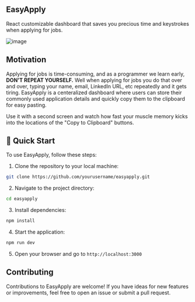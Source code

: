 ## EasyApply

React customizable dashboard that saves you precious time and keystrokes when applying for jobs.

![image](https://github.com/Robert-LC/EasyApply/assets/72999492/580cd15a-8f10-463d-a808-0fab4f1acc56)

## Motivation

Applying for jobs is time-consuming, and as a programmer we learn early, **DON'T REPEAT YOURSELF.**
Well when applying for jobs you do that over and over, typing your name, email, LinkedIn URL, etc repeatedly and it gets tiring.
EasyApply is a centeralized dashboard where users can store their commonly used application details and quickly copy them to the clipboard for easy pasting.

Use it with a second screen and watch how fast your muscle memory kicks into the locations of the "Copy to Clipboard" buttons.

## 🚀 Quick Start

To use EasyApply, follow these steps:

1. Clone the repository to your local machine:

```bash
git clone https://github.com/yourusername/easyapply.git
```

2. Navigate to the project directory:

```bash
cd easyapply
```

3. Install dependencies:

```bash
npm install
```

4. Start the application:

```bash
npm run dev
```

5. Open your browser and go to `http://localhost:3000`

## Contributing

Contributions to EasyApply are welcome! If you have ideas for new features or improvements, feel free to open an issue or submit a pull request.
